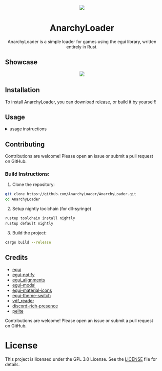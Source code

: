 <div align="center">
   <img src="https://github.com/user-attachments/assets/da62d58f-d664-4ce5-8932-db1e04d572c3" width="150"></img>
   <h1>AnarchyLoader</h1>
   AnarchyLoader is a simple loader for games using the egui library, written entirely in Rust.
</div>

## Showcase

<div align="center">
    <img src="https://github.com/user-attachments/assets/4e04ab51-352d-45a1-aa75-fd305d4f28bb" width=500>
</div>

## Installation

To install AnarchyLoader, you can download [release](https://github.com/AnarchyLoader/AnarchyLoader/releases/latest), or build it by yourself!

## Usage

<details>
<summary>usage instructions</summary>

To use AnarchyLoader you need to download it from [github releases](https://github.com/AnarchyLoader/AnarchyLoader/releases/latest) or build it by yourself.

Next, you need to run the AnarchyLoader executable, and you will see the main window with the list of hacks.

<img src="image/README/1734625752687.png" width=150>

1. Select the hack you want to inject from the list.
2. Click the "Inject" button.
3. Enjoy the game with the hack!

You can also drag and drop the DLL file onto the AnarchyLoader window to inject it into the game.

1. Drag and drop the DLL file onto the AnarchyLoader window.
2. Select the process you want to inject the DLL into.
3. Enjoy the game with your hack!

</details>

## Contributing

Contributions are welcome! Please open an issue or submit a pull request on GitHub.

### Build Instructions:

1. Clone the repository:

```sh
git clone https://github.com/AnarchyLoader/AnarchyLoader.git
cd AnarchyLoader
```

2. Setup nightly toolchain (for dll-syringe)

```sh
rustup toolchain install nightly
rustup default nightly
```

3. Build the project:

```sh
cargo build --release
```

## Credits

-   [egui](https://github.com/emilk/egui)
-   [egui-notify](https://github.com/ItsEthra/egui-notify)
-   [egui_alignments](https://github.com/a-littlebit/egui_alignments)
-   [egui-modal](https://github.com/n00kii/egui-modal)
-   [egui-material-icons](https://github.com/lucasmerlin/hello_egui/tree/main/crates/egui_material_icons)
-   [egui-theme-switch](https://github.com/bash/egui-theme-switch)
-   [vdf_reader](https://github.com/icewind1991/vdf-reader)
-   [discord-rich-presence](https://github.com/vionya/discord-rich-presence)
-   [pelite](https://github.com/CasualX/pelite)

Contributions are welcome! Please open an issue or submit a pull request on GitHub.

# License

This project is licensed under the GPL 3.0 License. See the [LICENSE](https://github.com/AnarchyLoader/AnarchyLoader/blob/main/LICENSE) file for details.
